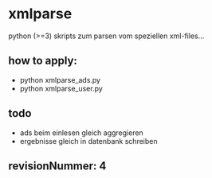 xmlparse
========

python (>=3) skripts zum parsen vom speziellen xml-files...

## how to apply:
* python xmlparse_ads.py
* python xmlparse_user.py

## todo
* ads beim einlesen gleich aggregieren
* ergebnisse gleich in datenbank schreiben

## revisionNummer: 4

